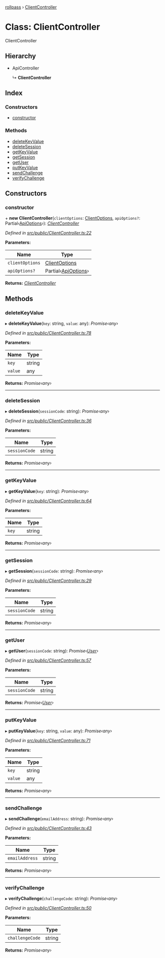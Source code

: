 [rollpass](../README.md) › [ClientController](clientcontroller.md)

# Class: ClientController

ClientController

## Hierarchy

* ApiController

  ↳ **ClientController**

## Index

### Constructors

* [constructor](clientcontroller.md#constructor)

### Methods

* [deleteKeyValue](clientcontroller.md#deletekeyvalue)
* [deleteSession](clientcontroller.md#deletesession)
* [getKeyValue](clientcontroller.md#getkeyvalue)
* [getSession](clientcontroller.md#getsession)
* [getUser](clientcontroller.md#getuser)
* [putKeyValue](clientcontroller.md#putkeyvalue)
* [sendChallenge](clientcontroller.md#sendchallenge)
* [verifyChallenge](clientcontroller.md#verifychallenge)

## Constructors

###  constructor

\+ **new ClientController**(`clientOptions`: [ClientOptions](../interfaces/clientoptions.md), `apiOptions?`: Partial‹[ApiOptions](../interfaces/apioptions.md)›): *[ClientController](clientcontroller.md)*

*Defined in [src/public/ClientController.ts:22](https://github.com/RollPass/rollpass-js/blob/7a52522/src/public/ClientController.ts#L22)*

**Parameters:**

Name | Type |
------ | ------ |
`clientOptions` | [ClientOptions](../interfaces/clientoptions.md) |
`apiOptions?` | Partial‹[ApiOptions](../interfaces/apioptions.md)› |

**Returns:** *[ClientController](clientcontroller.md)*

## Methods

###  deleteKeyValue

▸ **deleteKeyValue**(`key`: string, `value`: any): *Promise‹any›*

*Defined in [src/public/ClientController.ts:78](https://github.com/RollPass/rollpass-js/blob/7a52522/src/public/ClientController.ts#L78)*

**Parameters:**

Name | Type |
------ | ------ |
`key` | string |
`value` | any |

**Returns:** *Promise‹any›*

___

###  deleteSession

▸ **deleteSession**(`sessionCode`: string): *Promise‹any›*

*Defined in [src/public/ClientController.ts:36](https://github.com/RollPass/rollpass-js/blob/7a52522/src/public/ClientController.ts#L36)*

**Parameters:**

Name | Type |
------ | ------ |
`sessionCode` | string |

**Returns:** *Promise‹any›*

___

###  getKeyValue

▸ **getKeyValue**(`key`: string): *Promise‹any›*

*Defined in [src/public/ClientController.ts:64](https://github.com/RollPass/rollpass-js/blob/7a52522/src/public/ClientController.ts#L64)*

**Parameters:**

Name | Type |
------ | ------ |
`key` | string |

**Returns:** *Promise‹any›*

___

###  getSession

▸ **getSession**(`sessionCode`: string): *Promise‹any›*

*Defined in [src/public/ClientController.ts:29](https://github.com/RollPass/rollpass-js/blob/7a52522/src/public/ClientController.ts#L29)*

**Parameters:**

Name | Type |
------ | ------ |
`sessionCode` | string |

**Returns:** *Promise‹any›*

___

###  getUser

▸ **getUser**(`sessionCode`: string): *Promise‹[User](../interfaces/user.md)›*

*Defined in [src/public/ClientController.ts:57](https://github.com/RollPass/rollpass-js/blob/7a52522/src/public/ClientController.ts#L57)*

**Parameters:**

Name | Type |
------ | ------ |
`sessionCode` | string |

**Returns:** *Promise‹[User](../interfaces/user.md)›*

___

###  putKeyValue

▸ **putKeyValue**(`key`: string, `value`: any): *Promise‹any›*

*Defined in [src/public/ClientController.ts:71](https://github.com/RollPass/rollpass-js/blob/7a52522/src/public/ClientController.ts#L71)*

**Parameters:**

Name | Type |
------ | ------ |
`key` | string |
`value` | any |

**Returns:** *Promise‹any›*

___

###  sendChallenge

▸ **sendChallenge**(`emailAddress`: string): *Promise‹any›*

*Defined in [src/public/ClientController.ts:43](https://github.com/RollPass/rollpass-js/blob/7a52522/src/public/ClientController.ts#L43)*

**Parameters:**

Name | Type |
------ | ------ |
`emailAddress` | string |

**Returns:** *Promise‹any›*

___

###  verifyChallenge

▸ **verifyChallenge**(`challengeCode`: string): *Promise‹any›*

*Defined in [src/public/ClientController.ts:50](https://github.com/RollPass/rollpass-js/blob/7a52522/src/public/ClientController.ts#L50)*

**Parameters:**

Name | Type |
------ | ------ |
`challengeCode` | string |

**Returns:** *Promise‹any›*
